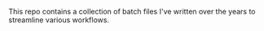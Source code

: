 This repo contains a collection of batch files I've written over the years to streamline various workflows.
